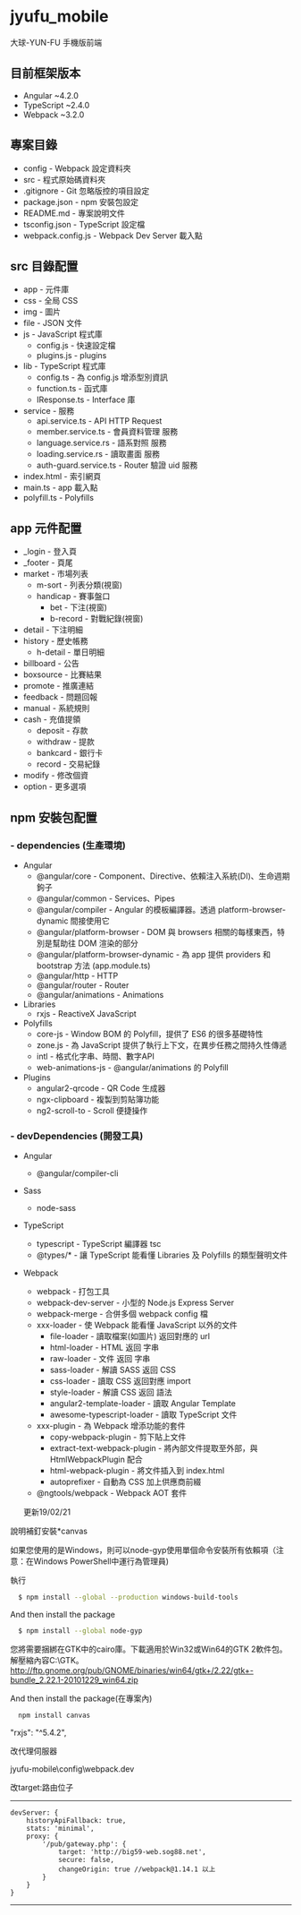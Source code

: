 # jyufu_mobile
大球-YUN-FU 手機版前端

## 目前框架版本
* Angular    ~4.2.0
* TypeScript ~2.4.0
* Webpack    ~3.2.0

## 專案目錄
* config            - Webpack 設定資料夾
* src               - 程式原始碼資料夾
* .gitignore        - Git 忽略版控的項目設定
* package.json      - npm 安裝包設定
* README.md         - 專案說明文件
* tsconfig.json     - TypeScript 設定檔
* webpack.config.js - Webpack Dev Server 載入點

## src 目錄配置
* app   - 元件庫
* css   - 全局 CSS
* img   - 圖片
* file  - JSON 文件
* js    - JavaScript 程式庫
    * config.js  - 快速設定檔
    * plugins.js - plugins
* lib   - TypeScript 程式庫
    * config.ts    - 為 config.js 增添型別資訊
    * function.ts  - 函式庫
    * IResponse.ts - Interface 庫
* service - 服務
    * api.service.ts        - API HTTP Request
    * member.service.ts     - 會員資料管理 服務
    * language.service.rs   - 語系對照 服務
    * loading.service.rs    - 讀取畫面 服務
    * auth-guard.service.ts - Router 驗證 uid 服務
* index.html  - 索引網頁
* main.ts     - app 載入點
* polyfill.ts - Polyfills


## app 元件配置
* _login           - 登入頁
* _footer          - 頁尾
* market           - 市場列表
    * m-sort       - 列表分類(視窗)
    * handicap     - 賽事盤口
        * bet      - 下注(視窗)
        * b-record - 對戰紀錄(視窗)
* detail        - 下注明細
* history       - 歷史帳務
    * h-detail  - 單日明細
* billboard     - 公告
* boxsource     - 比賽結果
* promote       - 推廣連結
* feedback      - 問題回報
* manual        - 系統規則
* cash          - 充值提領
    * deposit   - 存款
    * withdraw  - 提款
    * bankcard  - 銀行卡
    * record    - 交易紀錄
* modify        - 修改個資
* option        - 更多選項


## npm 安裝包配置
### - dependencies (生產環境)
* Angular
    * @angular/core                         - Component、Directive、依賴注入系統(DI)、生命週期鉤子
    * @angular/common                       - Services、Pipes
    * @angular/compiler                     - Angular 的模板編譯器。透過 platform-browser-dynamic 間接使用它
    * @angular/platform-browser             - DOM 與 browsers 相關的每樣東西，特別是幫助往 DOM 渲染的部分
    * @angular/platform-browser-dynamic     - 為 app 提供 providers 和 bootstrap 方法 (app.module.ts)
    * @angular/http                         - HTTP
    * @angular/router                       - Router
    * @angular/animations                   - Animations
* Libraries
    * rxjs                                  - ReactiveX JavaScript
* Polyfills
    * core-js                               - Window BOM 的 Polyfill，提供了 ES6 的很多基礎特性
    * zone.js                               - 為 JavaScript 提供了執行上下文，在異步任務之間持久性傳遞
    * intl                                  - 格式化字串、時間、數字API
    * web-animations-js                     - @angular/animations 的 Polyfill
* Plugins
    * angular2-qrcode                       - QR Code 生成器
    * ngx-clipboard                         - 複製到剪貼簿功能
    * ng2-scroll-to                         - Scroll 便捷操作

### - devDependencies (開發工具)
* Angular
    * @angular/compiler-cli
* Sass
    * node-sass
* TypeScript
    * typescript            - TypeScript 編譯器 tsc
    * @types/*              - 讓 TypeScript 能看懂 Libraries 及 Polyfills 的類型聲明文件
* Webpack
    * webpack             - 打包工具
    * webpack-dev-server  - 小型的 Node.js Express Server
    * webpack-merge       - 合併多個 webpack config 檔
    * xxx-loader          - 使 Webpack 能看懂 JavaScript 以外的文件
        * file-loader       - 讀取檔案(如圖片) 返回對應的 url
        * html-loader       - HTML 返回 字串
        * raw-loader        - 文件 返回 字串
        * sass-loader       - 解讀 SASS 返回 CSS
        * css-loader        - 讀取 CSS 返回對應 import
        * style-loader      - 解讀 CSS 返回 <style></style> 語法
        * angular2-template-loader  -   讀取 Angular Template
        * awesome-typescript-loader -   讀取 TypeScript 文件
    * xxx-plugin          - 為 Webpack 增添功能的套件
        * copy-webpack-plugin           - 剪下貼上文件
        * extract-text-webpack-plugin   - 將內部文件提取至外部，與 HtmlWebpackPlugin 配合
        * html-webpack-plugin           - 將文件插入到 index.html
        * autoprefixer                  - 自動為 CSS 加上供應商前綴
    * @ngtools/webpack    - Webpack AOT 套件


    更新19/02/21

說明補釘安裝*canvas

如果您使用的是Windows，則可以node-gyp使用單個命令安裝所有依賴項（注意：在Windows PowerShell中運行為管理員)

執行
```bash
  $ npm install --global --production windows-build-tools  
```
And then install the package
```bash
  $ npm install --global node-gyp  
```
您將需要捆綁在GTK中的cairo庫。下載適用於Win32或Win64的GTK 2軟件包。解壓縮內容C:\GTK。
http://ftp.gnome.org/pub/GNOME/binaries/win64/gtk+/2.22/gtk+-bundle_2.22.1-20101229_win64.zip


And then install the package(在專案內)
```bash
  npm install canvas  
```

"rxjs": "^5.4.2",


改代理伺服器

jyufu-mobile\config\webpack.dev

改target:路由位子
***
    devServer: {
        historyApiFallback: true,
        stats: 'minimal',
        proxy: {
            '/pub/gateway.php': {
                target: 'http://big59-web.sog88.net',
                secure: false,
                changeOrigin: true //webpack@1.14.1 以上
            }
        }
    }
***
